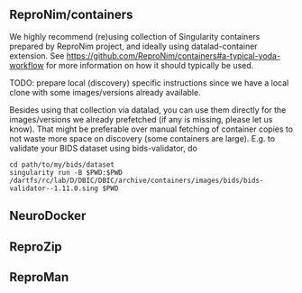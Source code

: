 ## ReproNim/containers

We highly recommend (re)using collection of Singularity containers prepared by ReproNim
project, and ideally using datalad-container extension.  See
https://github.com/ReproNim/containers#a-typical-yoda-workflow
for more information on how it should typically be used.

TODO: prepare local (discovery) specific instructions since we have a local clone with some
images/versions already available.

Besides using that collection via datalad, you can use them directly for the
images/versions we already prefetched (if any is missing, please let us know).
That might be preferable over manual fetching of container copies to not waste
more space on discovery (some containers are large). E.g. to validate
your BIDS dataset using bids-validator, do

    cd path/to/my/bids/dataset
    singularity run -B $PWD:$PWD /dartfs/rc/lab/D/DBIC/DBIC/archive/containers/images/bids/bids-validator--1.11.0.sing $PWD

## NeuroDocker
## ReproZip
## ReproMan 
